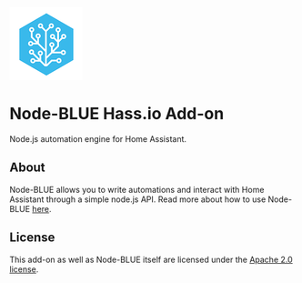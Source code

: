 ![Node-Blue Logo](icon.png)

# Node-BLUE Hass.io Add-on

Node.js automation engine for Home Assistant.

## About

Node-BLUE allows you to write automations and interact with Home Assistant through a simple node.js API. Read more about how to use Node-BLUE [here](https://github.com/node-blue/node-blue).

## License

This add-on as well as Node-BLUE itself are licensed under the [Apache 2.0 license](../LICENSE).
